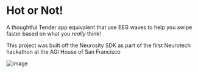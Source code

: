 # Hot or Not!

A thoughtful Tender app equivalent that use EEG waves to help you swipe faster based on what you _really_ think!

This project was built off the Neurosity SDK as part of the first Neurotech hackathon at the AGI House of San Francisco

![image](https://github.com/spacexengineer/hotOrNotNeurosity/assets/6034810/dbdb05e2-ab1b-48fd-918c-c87ad48a9270)
